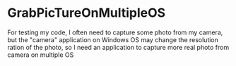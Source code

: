 # GrabPicTureOnMultipleOS
For testing my code, I often need to capture some photo from my camera, but the "camera" application on Windows OS may change the resolution ration of the photo, so I need an application to capture more real photo from camera on multiple OS
